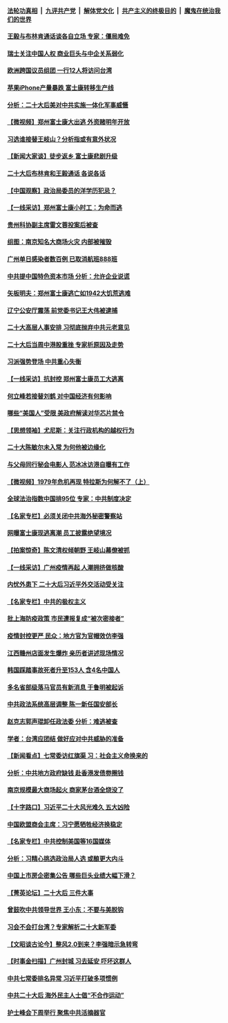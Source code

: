####  [法轮功真相](../../../../basic/blob/master/README.md?t=11010131) &nbsp;|&nbsp; [九评共产党](../../../../9ping.md/blob/master/README.md?t=11010131) &nbsp;|&nbsp; [解体党文化](../../../../jtdwh.md/blob/master/README.md?t=11010131)  &nbsp;|&nbsp; [共产主义的终极目的](../../../../gczydzjmd.md/blob/master/README.md?t=11010131) &nbsp;|&nbsp; [魔鬼在统治我们的世界](../../../../mgztzwmdsj.md/blob/master/README.md?t=11010131) 

#### [王毅与布林肯通话谈各自立场 专家：僵局难免](../pages/nsc413/n13856572.md?t=11010131) 

#### [瑞士关注中国人权 商业巨头与中企关系弱化](../pages/nsc413/n13856210.md?t=11010131) 

#### [欧洲跨国议员组团 一行12人将访问台湾](../pages/nsc413/n13856486.md?t=11010131) 

#### [苹果iPhone产量暴跌 富士康转移生产线](../pages/nsc413/n13856463.md?t=11010131) 

#### [分析：二十大后美对中共实施一体化军事威慑](../pages/nsc413/n13856552.md?t=11010131) 

#### [【微视频】郑州富士康大出逃 外资赌明年开放](../pages/nsc413/n13856446.md?t=11010131) 

#### [习选谁接替王岐山？分析指或有意外状况](../pages/nsc413/n13856386.md?t=11010131) 

#### [【新闻大家谈】徒步返乡 富士康悲剧升级](../pages/nsc413/n13856513.md?t=11010131) 

#### [二十大后布林肯和王毅通话 各说各话](../pages/nsc413/n13856526.md?t=11010131) 

#### [【中国观察】政治局委员的洋学历犯忌？](../pages/nsc413/n13856118.md?t=11010131) 

#### [【一线采访】郑州富士康小时工：为命而逃](../pages/nsc413/n13856200.md?t=11010131) 

#### [贵州科协副主席雷文蓉投案后被查](../pages/nsc413/n13856367.md?t=11010131) 

#### [组图：南京知名大商场火灾 内部被摧毁](../pages/nsc413/n13856156.md?t=11010131) 

#### [广州单日感染者数百例 已取消航班888班](../pages/nsc413/n13856274.md?t=11010131) 

#### [中共提中国特色资本市场 分析：允许企业说谎](../pages/nsc413/n13856249.md?t=11010131) 

#### [矢板明夫：郑州富士康逃亡如1942大饥荒逃难](../pages/nsc413/n13856181.md?t=11010131) 


#### [辽宁公安厅震荡 前党委书记王大伟被逮捕](../pages/nsc413/n13856078.md?t=11010131) 

#### [二十大高层人事安排 习彻底抛弃中共元老意见](../pages/nsc413/n13855700.md?t=11010131) 

#### [二十大后当周中港股重挫 专家析原因及走势](../pages/nsc413/n13855972.md?t=11010131) 

#### [习派强势登场 中共重心失衡](../pages/nsc413/n13855690.md?t=11010131) 

#### [【一线采访】抗封控 郑州富士康员工大逃离](../pages/nsc413/n13855945.md?t=11010131) 

#### [何立峰若接替刘鹤 对中国经济有何影响](../pages/nsc413/n13855973.md?t=11010131) 

#### [哪些“美国人”受限 美政府解读对华芯片禁令](../pages/nsc413/n13855991.md?t=11010131) 

#### [【思想领袖】尤尼斯：关注行政机构的越权行为](../pages/nsc413/n13841013.md?t=11010131) 

#### [二十大陈敏尔未入常 为何他被边缘化](../pages/nsc413/n13855944.md?t=11010131) 

#### [与父母同行秘会电影人 范冰冰访港自曝有工作](../pages/nsc413/n13855876.md?t=11010131) 

#### [【微视频】1979年危机再现 特拉斯为何解不了（上）](../pages/nsc413/n13855812.md?t=11010131) 

#### [全球法治指数中国排95位 专家：中共制度决定](../pages/nsc413/n13855901.md?t=11010131) 

#### [【名家专栏】必须关闭中共海外秘密警察站](../pages/nsc413/n13855790.md?t=11010131) 

#### [网曝富士康现逃离潮 员工披露绝望境况](../pages/nsc413/n13855878.md?t=11010131) 

#### [【拍案惊奇】陈文清权倾朝野 王岐山幕僚被抓](../pages/nsc413/n13855776.md?t=11010131) 

#### [【一线采访】广州疫情再起 人潮拥挤做核酸](../pages/nsc413/n13855849.md?t=11010131) 

#### [内忧外患下 二十大后习近平外交活动受关注](../pages/nsc413/n13855841.md?t=11010131) 

#### [【名家专栏】中共的极权主义](../pages/nsc413/n13855784.md?t=11010131) 

#### [批上海防疫政策 市民遭报复成“被次密接者”](../pages/nsc413/n13855732.md?t=11010131) 

#### [疫情封控更严 民众：地方官为官帽效仿李强](../pages/nsc413/n13855785.md?t=11010131) 

#### [江西赣州店面发生爆炸 亲历者讲述现场情况](../pages/nsc413/n13855742.md?t=11010131) 

#### [韩国踩踏事故死者升至153人 含4名中国人](../pages/nsc413/n13855743.md?t=11010131) 

#### [多名省部级落马官员有新消息 于鲁明被起诉](../pages/nsc413/n13855737.md?t=11010131) 

#### [中共政法系统高层调整 陈一新任国安部长](../pages/nsc413/n13855686.md?t=11010131) 

#### [赵克志郭声琨卸任政法委 分析：难逃被查](../pages/nsc413/n13855676.md?t=11010131) 

#### [学者：台湾应团结 做好应对中共威胁的准备](../pages/nsc413/n13855630.md?t=11010131) 

#### [【新闻看点】七常委访红旗渠 习：社会主义命换来的](../pages/nsc413/n13855503.md?t=11010131) 

#### [分析：中共地方政府缺钱 赴香港发债劵圈钱](../pages/nsc413/n13855612.md?t=11010131) 


#### [南京规模最大商场起火 商家茅台酒全烧没了](../pages/nsc413/n13855540.md?t=11010131) 

#### [【十字路口】习近平二十大风光难久 五大凶险](../pages/nsc413/n13855330.md?t=11010131) 

#### [中国欧盟商会主席：习宁愿牺牲经济换稳定](../pages/nsc413/n13855497.md?t=11010131) 

#### [【名家专栏】中共控制美国等16国媒体](../pages/nsc413/n13855348.md?t=11010131) 

#### [分析：习精心挑选政治局人选 或酿更大内斗](../pages/nsc413/n13855501.md?t=11010131) 

#### [中国上市房企密集公告 哪些巨头业绩大幅下滑？](../pages/nsc413/n13855504.md?t=11010131) 

#### [【菁英论坛】二十大后 三件大事](../pages/nsc413/n13855500.md?t=11010131) 

#### [曾鼓吹中共领导世界 王小东：不要与美脱钩](../pages/nsc413/n13855237.md?t=11010131) 

#### [习会不会打台湾？专家解析二十大新军委](../pages/nsc413/n13855095.md?t=11010131) 

#### [【文昭谈古论今】整风2.0到来？李强暗示急转弯](../pages/nsc413/n13855369.md?t=11010131) 

#### [【时事金扫描】广州封城 习去延安 吓坏这群人](../pages/nsc413/n13855036.md?t=11010131) 

#### [中共七常委排名异常 习近平打破多项惯例](../pages/nsc413/n13855298.md?t=11010131) 

#### [中共二十大后 海外民主人士倡“不合作运动”](../pages/nsc413/n13855429.md?t=11010131) 

#### [护士峰会下周举行 聚焦中共活摘器官](../pages/nsc413/n13855418.md?t=11010131) 

